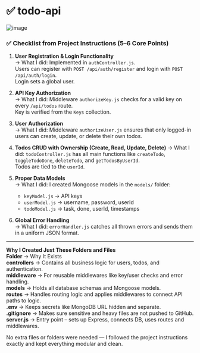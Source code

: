 # ✅ todo-api
![image](https://github.com/user-attachments/assets/3e007199-63ef-4019-802d-4c86f96fd9dd)

### ✅ Checklist from Project Instructions (5–6 Core Points)

1. **User Registration & Login Functionality**  
   → What I did: Implemented in `authController.js`.  
   Users can register with `POST /api/auth/register` and login with `POST /api/auth/login`.  
   Login sets a global user.

2. **API Key Authorization**  
   → What I did: Middleware `authorizeKey.js` checks for a valid key on every `/api/todos` route.  
   Key is verified from the `Keys` collection.

3. **User Authorization**  
   → What I did: Middleware `authorizeUser.js` ensures that only logged-in users can create, update, or delete their own todos.

4. **Todos CRUD with Ownership (Create, Read, Update, Delete)**
   → What I did: `todoController.js` has all main functions like `createTodo`, `toggleTodoDone`, `deleteTodo`, and `getTodosByUserId`.  
   Todos are tied to the `userId`.

5. **Proper Data Models**  
   → What I did: I created Mongoose models in the `models/` folder:  
   - `keyModel.js` → API keys  
   - `userModel.js` → username, password, userId  
   - `todoModel.js` → task, done, userId, timestamps

6. **Global Error Handling**  
   → What I did: `errorHandler.js` catches all thrown errors and sends them in a uniform JSON format.

________________________________________
**Why I Created Just These Folders and Files**  
**Folder** → Why It Exists  
**controllers** → Contains all business logic for users, todos, and authentication.  
**middleware** → For reusable middlewares like key/user checks and error handling.  
**models** → Holds all database schemas and Mongoose models.  
**routes** → Handles routing logic and applies middlewares to connect API paths to logic.  
**.env** → Keeps secrets like MongoDB URL hidden and separate.  
**.gitignore** → Makes sure sensitive and heavy files are not pushed to GitHub.  
**server.js** → Entry point – sets up Express, connects DB, uses routes and middlewares.  

No extra files or folders were needed — I followed the project instructions exactly and kept everything modular and clean.

